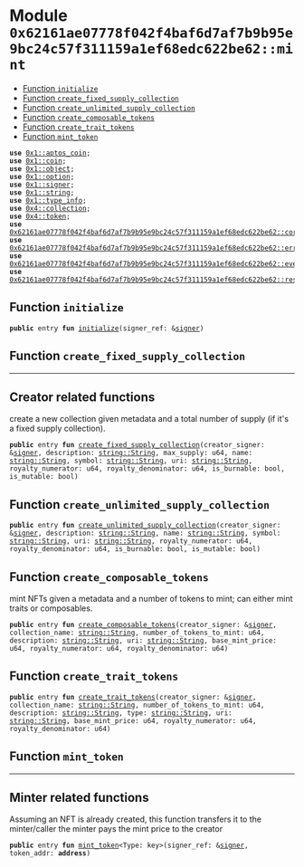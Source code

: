
<a id="0x62161ae07778f042f4baf6d7af7b9b95e9bc24c57f311159a1ef68edc622be62_mint"></a>

# Module `0x62161ae07778f042f4baf6d7af7b9b95e9bc24c57f311159a1ef68edc622be62::mint`



-  [Function `initialize`](#0x62161ae07778f042f4baf6d7af7b9b95e9bc24c57f311159a1ef68edc622be62_mint_initialize)
-  [Function `create_fixed_supply_collection`](#0x62161ae07778f042f4baf6d7af7b9b95e9bc24c57f311159a1ef68edc622be62_mint_create_fixed_supply_collection)
-  [Function `create_unlimited_supply_collection`](#0x62161ae07778f042f4baf6d7af7b9b95e9bc24c57f311159a1ef68edc622be62_mint_create_unlimited_supply_collection)
-  [Function `create_composable_tokens`](#0x62161ae07778f042f4baf6d7af7b9b95e9bc24c57f311159a1ef68edc622be62_mint_create_composable_tokens)
-  [Function `create_trait_tokens`](#0x62161ae07778f042f4baf6d7af7b9b95e9bc24c57f311159a1ef68edc622be62_mint_create_trait_tokens)
-  [Function `mint_token`](#0x62161ae07778f042f4baf6d7af7b9b95e9bc24c57f311159a1ef68edc622be62_mint_mint_token)


<pre><code><b>use</b> <a href="">0x1::aptos_coin</a>;
<b>use</b> <a href="">0x1::coin</a>;
<b>use</b> <a href="">0x1::object</a>;
<b>use</b> <a href="">0x1::option</a>;
<b>use</b> <a href="">0x1::signer</a>;
<b>use</b> <a href="">0x1::string</a>;
<b>use</b> <a href="">0x1::type_info</a>;
<b>use</b> <a href="">0x4::collection</a>;
<b>use</b> <a href="">0x4::token</a>;
<b>use</b> <a href="core.md#0x62161ae07778f042f4baf6d7af7b9b95e9bc24c57f311159a1ef68edc622be62_core">0x62161ae07778f042f4baf6d7af7b9b95e9bc24c57f311159a1ef68edc622be62::core</a>;
<b>use</b> <a href="errors.md#0x62161ae07778f042f4baf6d7af7b9b95e9bc24c57f311159a1ef68edc622be62_errors">0x62161ae07778f042f4baf6d7af7b9b95e9bc24c57f311159a1ef68edc622be62::errors</a>;
<b>use</b> <a href="events.md#0x62161ae07778f042f4baf6d7af7b9b95e9bc24c57f311159a1ef68edc622be62_events">0x62161ae07778f042f4baf6d7af7b9b95e9bc24c57f311159a1ef68edc622be62::events</a>;
<b>use</b> <a href="resource_manager.md#0x62161ae07778f042f4baf6d7af7b9b95e9bc24c57f311159a1ef68edc622be62_resource_manager">0x62161ae07778f042f4baf6d7af7b9b95e9bc24c57f311159a1ef68edc622be62::resource_manager</a>;
</code></pre>



<a id="0x62161ae07778f042f4baf6d7af7b9b95e9bc24c57f311159a1ef68edc622be62_mint_initialize"></a>

## Function `initialize`



<pre><code><b>public</b> entry <b>fun</b> <a href="mint.md#0x62161ae07778f042f4baf6d7af7b9b95e9bc24c57f311159a1ef68edc622be62_mint_initialize">initialize</a>(signer_ref: &<a href="">signer</a>)
</code></pre>



<a id="0x62161ae07778f042f4baf6d7af7b9b95e9bc24c57f311159a1ef68edc622be62_mint_create_fixed_supply_collection"></a>

## Function `create_fixed_supply_collection`

-------------------------
Creator related functions
-------------------------
create a new collection given metadata and a total number of supply (if it's a fixed supply collection).


<pre><code><b>public</b> entry <b>fun</b> <a href="mint.md#0x62161ae07778f042f4baf6d7af7b9b95e9bc24c57f311159a1ef68edc622be62_mint_create_fixed_supply_collection">create_fixed_supply_collection</a>(creator_signer: &<a href="">signer</a>, description: <a href="_String">string::String</a>, max_supply: u64, name: <a href="_String">string::String</a>, symbol: <a href="_String">string::String</a>, uri: <a href="_String">string::String</a>, royalty_numerator: u64, royalty_denominator: u64, is_burnable: bool, is_mutable: bool)
</code></pre>



<a id="0x62161ae07778f042f4baf6d7af7b9b95e9bc24c57f311159a1ef68edc622be62_mint_create_unlimited_supply_collection"></a>

## Function `create_unlimited_supply_collection`



<pre><code><b>public</b> entry <b>fun</b> <a href="mint.md#0x62161ae07778f042f4baf6d7af7b9b95e9bc24c57f311159a1ef68edc622be62_mint_create_unlimited_supply_collection">create_unlimited_supply_collection</a>(creator_signer: &<a href="">signer</a>, description: <a href="_String">string::String</a>, name: <a href="_String">string::String</a>, symbol: <a href="_String">string::String</a>, uri: <a href="_String">string::String</a>, royalty_numerator: u64, royalty_denominator: u64, is_burnable: bool, is_mutable: bool)
</code></pre>



<a id="0x62161ae07778f042f4baf6d7af7b9b95e9bc24c57f311159a1ef68edc622be62_mint_create_composable_tokens"></a>

## Function `create_composable_tokens`

mint NFTs given a metadata and a number of tokens to mint; can either mint traits or composables.


<pre><code><b>public</b> entry <b>fun</b> <a href="mint.md#0x62161ae07778f042f4baf6d7af7b9b95e9bc24c57f311159a1ef68edc622be62_mint_create_composable_tokens">create_composable_tokens</a>(creator_signer: &<a href="">signer</a>, collection_name: <a href="_String">string::String</a>, number_of_tokens_to_mint: u64, description: <a href="_String">string::String</a>, uri: <a href="_String">string::String</a>, base_mint_price: u64, royalty_numerator: u64, royalty_denominator: u64)
</code></pre>



<a id="0x62161ae07778f042f4baf6d7af7b9b95e9bc24c57f311159a1ef68edc622be62_mint_create_trait_tokens"></a>

## Function `create_trait_tokens`



<pre><code><b>public</b> entry <b>fun</b> <a href="mint.md#0x62161ae07778f042f4baf6d7af7b9b95e9bc24c57f311159a1ef68edc622be62_mint_create_trait_tokens">create_trait_tokens</a>(creator_signer: &<a href="">signer</a>, collection_name: <a href="_String">string::String</a>, number_of_tokens_to_mint: u64, description: <a href="_String">string::String</a>, type: <a href="_String">string::String</a>, uri: <a href="_String">string::String</a>, base_mint_price: u64, royalty_numerator: u64, royalty_denominator: u64)
</code></pre>



<a id="0x62161ae07778f042f4baf6d7af7b9b95e9bc24c57f311159a1ef68edc622be62_mint_mint_token"></a>

## Function `mint_token`

------------------------
Minter related functions
------------------------
Assuming an NFT is already created, this function transfers it to the minter/caller
the minter pays the mint price to the creator


<pre><code><b>public</b> entry <b>fun</b> <a href="mint.md#0x62161ae07778f042f4baf6d7af7b9b95e9bc24c57f311159a1ef68edc622be62_mint_mint_token">mint_token</a>&lt;Type: key&gt;(signer_ref: &<a href="">signer</a>, token_addr: <b>address</b>)
</code></pre>
